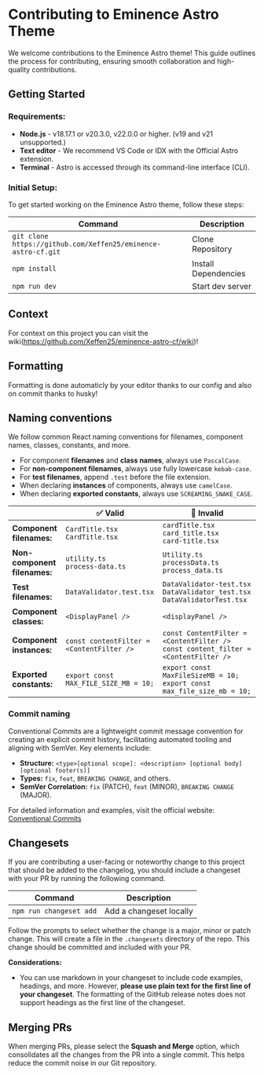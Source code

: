 # Contributing to Eminence Astro Theme

We welcome contributions to the Eminence Astro theme! This guide outlines the process for contributing, ensuring smooth collaboration and high-quality contributions.

## Getting Started

### Requirements:

- **Node.js** - v18.17.1 or v20.3.0, v22.0.0 or higher. (v19 and v21 unsupported.)
- **Text editor** - We recommend VS Code or IDX with the Official Astro extension.
- **Terminal** - Astro is accessed through its command-line interface (CLI).

### Initial Setup:

To get started working on the Eminence Astro theme, follow these steps:

| Command                                                       | Description          |
| ------------------------------------------------------------- | -------------------- |
| `git clone https://github.com/Xeffen25/eminence-astro-cf.git` | Clone Repository     |
| `npm install`                                                 | Install Dependencies |
| `npm run dev`                                                 | Start dev server     |

## Context

For context on this project you can visit the wiki(https://github.com/Xeffen25/eminence-astro-cf/wiki)!

## Formatting

Formatting is done automaticly by your editor thanks to our config and also on commit thanks to husky!

## Naming conventions

We follow common React naming conventions for filenames, component names, classes, constants, and more.

- For component **filenames** and **class names**, always use `PascalCase`.
- For **non-component filenames**, always use fully lowercase `kebab-case`.
- For **test filenames**, append `.test` before the file extension.
- When declaring **instances** of components, always use `camelCase`.
- When declaring **exported constants**, always use `SCREAMING_SNAKE_CASE`.

| &nbsp;                       | ✅ Valid                                  | 🚫 Invalid                                                                              |
| ---------------------------- | ----------------------------------------- | --------------------------------------------------------------------------------------- |
| **Component filenames:**     | `CardTitle.tsx`<br>`CardTitle.tsx`        | `cardTitle.tsx`<br>`card_title.tsx`<br>`card-title.tsx`                                 |
| **Non-component filenames:** | `utility.ts`<br>`process-data.ts`         | `Utility.ts`<br>`processData.ts`<br>`process_data.ts`                                   |
| **Test filenames:**          | `DataValidator.test.tsx`                  | `DataValidator-test.tsx`<br>`DataValidator_test.tsx`<br>`DataValidatorTest.tsx`         |
| **Component classes:**       | `<DisplayPanel />`                        | `<displayPanel />`                                                                      |
| **Component instances:**     | `const contentFilter = <ContentFilter />` | `const ContentFilter = <ContentFilter />`<br>`const content_filter = <ContentFilter />` |
| **Exported constants:**      | `export const MAX_FILE_SIZE_MB = 10;`     | `export const MaxFileSizeMB = 10;`<br>`export const max_file_size_mb = 10;`             |

### Commit naming

Conventional Commits are a lightweight commit message convention for creating an explicit commit history, facilitating automated tooling and aligning with SemVer. Key elements include:

- **Structure:** `<type>[optional scope]: <description> [optional body] [optional footer(s)]`
- **Types:** `fix`, `feat`, `BREAKING CHANGE`, and others.
- **SemVer Correlation:** `fix` (PATCH), `feat` (MINOR), `BREAKING CHANGE` (MAJOR).

For detailed information and examples, visit the official website: [Conventional Commits](https://www.conventionalcommits.org/en/v1.0.0/)

## Changesets

If you are contributing a user-facing or noteworthy change to this project that should be added to the changelog, you should include a changeset with your PR by running the following command.

| Command                 | Description             |
| ----------------------- | ----------------------- |
| `npm run changeset add` | Add a changeset locally |

Follow the prompts to select whether the change is a major, minor or patch change. This will create a file in the `.changesets` directory of the repo. This change should be committed and included with your PR.

**Considerations:**

- You can use markdown in your changeset to include code examples, headings, and more. However, **please use plain text for the first line of your changeset**. The formatting of the GitHub release notes does not support headings as the first line of the changeset.

## Merging PRs

When merging PRs, please select the **Squash and Merge** option, which consolidates all the changes from the PR into a single commit. This helps reduce the commit noise in our Git repository.
